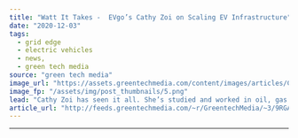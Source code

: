 ```yaml
---
title: "Watt It Takes -  EVgo’s Cathy Zoi on Scaling EV Infrastructure"
date: "2020-12-03"
tags: 
  - grid edge
  - electric vehicles
  - news,
  - green tech media
source: "green tech media"
image_url: "https://assets.greentechmedia.com/content/images/articles/Cathy_Zoi_EVgo.jpg"
image_fp: "/assets/img/post_thumbnails/5.png"
lead: "Cathy Zoi has seen it all. She’s studied and worked in oil, gas and clean energy since the Reagan Era. Now as CEO of charging company EVgo, she knows the future of electric transportation is coming fast. “Rideshare drivers are now starting to drive E ..."
article_url: "http://feeds.greentechmedia.com/~r/GreentechMedia/~3/9RGAC_xxiS8/watt-it-takes-evgos-cathy-zoi-on-scaling-ev-infrastructure"
---
```


---
